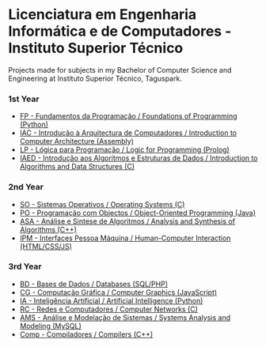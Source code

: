 # Licenciatura em Engenharia Informática e de Computadores - Instituto Superior Técnico
Projects made for subjects in my Bachelor of Computer Science and Engineering at Instituto Superior Técnico, Taguspark.

### 1st Year
* [FP - Fundamentos da Programação / Foundations of Programming (Python)](https://github.com/J04N4/IST-LEIC/tree/main/1st_year/FP)
* [IAC - Introdução à Arquitectura de Computadores / Introduction to Computer Architecture (Assembly)](https://github.com/J04N4/IST-LEIC/tree/main/1st_year/IAC)
* [LP - Lógica para Programação / Logic for Programming (Prolog)](https://github.com/J04N4/IST-LEIC/tree/main/1st_year/LP)
* [IAED - Introdução aos Algoritmos e Estruturas de Dados / Introduction to Algorithms and Data Structures (C)](https://github.com/J04N4/IST-LEIC/tree/main/1st_year/IAED)

### 2nd Year
* [SO - Sistemas Operativos / Operating Systems (C)](https://github.com/J04N4/IST-LEIC/tree/main/2nd_year/SO) 
* [PO - Programação com Objectos / Object-Oriented Programming (Java)](https://github.com/J04N4/IST-LEIC/tree/main/2nd_year/PO/ProjetoPO-master/)
* [ASA - Análise e Sintese de Algoritmos / Analysis and Synthesis of Algorithms (C++)](https://github.com/J04N4/IST-LEIC/tree/main/2nd_year/ASA)
* [IPM - Interfaces Pessoa Máquina / Human-Computer Interaction (HTML/CSS/JS)](https://github.com/J04N4/IST-LEIC/tree/main/2nd_year/IPM/)

### 3rd Year
[comment]: < * [SD - Sistemas Distribuidos / Distributed Systems (Java)](3rd_Year/SD) >
[comment]: < * [ES - Engenharia de Software / Software Engineering (Java)](3rd_Year/ES) >
* [BD - Bases de Dados / Databases (SQL/PHP)](https://github.com/J04N4/IST-LEIC/tree/main/3rd_year/BD)
* [CG - Computação Gráfica / Computer Graphics (JavaScript)](https://github.com/J04N4/IST-LEIC/tree/main/3rd_year/CG)
* [IA - Inteligência Artificial / Artificial Intelligence (Python)](https://github.com/J04N4/IST-LEIC/tree/main/3rd_year/IA)
* [RC - Redes e Computadores / Computer Networks (C)](https://github.com/J04N4/IST-LEIC/tree/main/3rd_year/RC)
* [AMS - Análise e Modelação de Sistemas / Systems Analysis and Modeling (MySQL)](https://github.com/J04N4/IST-LEIC/tree/main/3rd_year/AMS)
* [Comp - Compiladores / Compilers (C++)](https://github.com/J04N4/IST-LEIC/tree/main/3rd_year/COMP)

